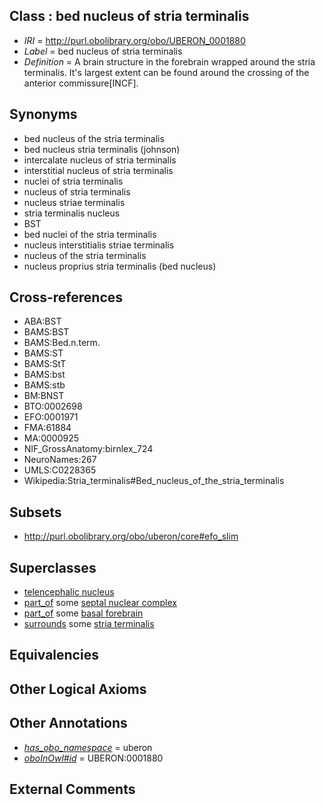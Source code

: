 
## Class : bed nucleus of stria terminalis

 * *IRI* = http://purl.obolibrary.org/obo/UBERON_0001880
 * *Label* = bed nucleus of stria terminalis
 * *Definition* = A brain structure in the forebrain wrapped around the stria terminalis. It's largest extent can be found around the crossing of the anterior commissure[INCF].

## Synonyms

 * bed nucleus of the stria terminalis
 * bed nucleus stria terminalis (johnson)
 * intercalate nucleus of stria terminalis
 * interstitial nucleus of stria terminalis
 * nuclei of stria terminalis
 * nucleus of stria terminalis
 * nucleus striae terminalis
 * stria terminalis nucleus
 * BST
 * bed nuclei of the stria terminalis
 * nucleus interstitialis striae terminalis
 * nucleus of the stria terminalis
 * nucleus proprius stria terminalis (bed nucleus)

## Cross-references

 * ABA:BST
 * BAMS:BST
 * BAMS:Bed.n.term.
 * BAMS:ST
 * BAMS:StT
 * BAMS:bst
 * BAMS:stb
 * BM:BNST
 * BTO:0002698
 * EFO:0001971
 * FMA:61884
 * MA:0000925
 * NIF_GrossAnatomy:birnlex_724
 * NeuroNames:267
 * UMLS:C0228365
 * Wikipedia:Stria_terminalis#Bed_nucleus_of_the_stria_terminalis

## Subsets

 * http://purl.obolibrary.org/obo/uberon/core#efo_slim

## Superclasses

 * [telencephalic nucleus](../../UBERON/63/UBERON_0009663.md)
 * [part_of](../../BFO/50/BFO_0000050.md) some [septal nuclear complex](../../UBERON/63/UBERON_0002663.md)
 * [part_of](../../BFO/50/BFO_0000050.md) some [basal forebrain](../../UBERON/43/UBERON_0002743.md)
 * [surrounds](../../RO/21/RO_0002221.md) some [stria terminalis](../../UBERON/29/UBERON_0003029.md)

## Equivalencies


## Other Logical Axioms


## Other Annotations

 * *[has_obo_namespace](../../ce/oboInOwl#hasOBONamespace.md)* = uberon
 * *[oboInOwl#id](../../id/oboInOwl#id.md)* = UBERON:0001880

## External Comments


